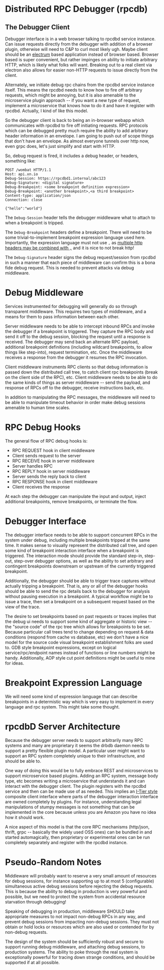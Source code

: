 # Distributed RPC Debugger (rpcdb)

## The Debugger Client

Debugger interface is in a web browser talking to rpcdbd service
instance. Can issue requests directly from the debugger with addition
of a browser plugin, otherwise will need to C&P to curl most likely
ugh. Maybe client should be an [electrum](http://electron.atom.io/)
based application instead of browser based. Browser based is super
convenient, but rather impinges on ability to initiate arbitrary HTTP,
which is likely what folks will want. Breaking out to a real client
via electron also allows for easier non-HTTP requests to issue
directly from the client.

Alternately, we initiate debug rpc chains from the rpcdbd service
instance itself. This means the rpcdbd needs to know how to fire off
arbitrary requests, which might be annoying, but it is also amenable
to the microservice plugin approach -- if you want a new type of
request, implement a microservice that knows how to do it and have it
register with rpcdbd. Actually, I kind of like this model.

So the debugger client is back to being an in-browser webapp which
communicates with rpcdbd to fire off initiating requests. RPC protocols
which can be debugged pretty much require the ability to add arbitrary
header information in an envelope. I am going to push out of scope
things that don't have an envelope. As almost everyone tunnels over
http now, even grpc does, let's just simplify and start with HTTP.

So, debug request is fired, it includes a debug header, or headers,
something like:

```
POST /wombat HTTP/1.1
Host: api.xn.io
Debug-Session: https://rpcdbd1.internal/abc123
Debug-Signature: <digital signature>
Debug-Breakpoint: <some breakpoint definition expression>
Debug-Breakpoint: <another breakpoint>,<a third breakpoint>
Content-type: application/json
Connection: close

{"hello":"world"}
```

The `Debug-Session` header tells the debugger middleware what to
attach to when a breakpoint is tripped.

The `Debug-Breakpoint` headers define a breakpoint. There will need to
be some trivial-to-implement breakpoint expression language used here.
Importantly, the expression language must not use `,` as
[multiple http headers may be combined with `,`](http://www.w3.org/Protocols/rfc2616/rfc2616-sec4.html)
and it is nice to not break http!

The `Debug-Signature` header signs the debug request/session from
rpcdbd in such a manner that each piece of middleware can confirm this
is a bona fide debug request. This is needed to prevent attacks via
debug middleware.

# Debug Middleware

Services instrumented for debugging will generally do so through
transparent middleware. This requires two types of middleware, and a
means for them to pass information between each other.

Server middleware needs to be able to intercept inbound RPCs and
invoke the debugger if a breakpoint is triggered. They capture the RPC
body and send it off to the debug session, blocking the request until
a response is received. The debugger may send back an alternate RPC
payload, additional breakpoint definitions (including wildcard
breakpoints, to allow things like step-into), request termination,
etc. Once the middleware receives a response from the debugger it
resumes the RPC invocation.

Client middleware instruments RPC clients so that debug information is
passed down the distributed call tree, to catch client rpc breakpoints
(break on the client side of the RPC), etc. Client middleware needs to
be able to do the same kinds of things as server middleware -- send
the payload, and response of RPCs off to the debugger, receive
instructions back, etc.

In addition to manipulating the RPC messages, the middleware will need
to be able to manipulate timeout behavior in order make debug sessions
amenable to human time scales.

# RPC Debug Hooks

The general flow of RPC debug hooks is:

* RPC REQUEST hook in client middleware
* Client sends request to the server
* RPC RECEIVE hook in server middleware
* Server handles RPC
* RPC REPLY hook in server middleware
* Server sends the reply back to client
* RPC RESPONSE hook in client middleware
* Client receives the response

At each step the debugger can manipulate the input and output, inject
additional breakpoints, remove breakpoints, or terminate the flow.

# Debugger Interface

The debugger interface needs to be able to support concurrent RPCs in
the system under debug, including multiple breakpoints tripped at the
same time. It makes sense to visually represent the distributed call
tree, and open some kind of breakpoint interaction interface when a
breakpoint is triggered. The interaction mode should provide the
standard step-in, step-out, step-over debugger options, as well as the
ability to set arbitrary and contingent breakpoints downstream or
upstream of the currently triggered breakpoint.

Additionally, the debugger should be able to trigger trace captures
without actually tripping a breakpoint. That is, any or all of the
debugger hooks should be able to send the rpc details back to the
debugger for analysis without pausing execution in a breakpoint. A
typical workflow might be to issue a trace, then set a breakpoint on a
subsequent request based on the view of the trace.

The desire to set breakpoints based on past requests or traces implies
that the debug ui needs to support some kind of aggregate or historic
view -- the "source code" of the rpc tree which allows for breakpoints
to be set. Because particular call trees tend to change depending on
request & data conditions (respond from cache vs database, etc) we
don't have a nice model for the source code visual breakpoint
establishment folks are used to. GDB style breakpoint expressions,
except on logical service/rpc/endpoint names instead of functions or
line numbers might be handy. Additionally, AOP style cut point
definitions might be useful to mine for ideas.

# Breakpoint Expression Language

We will need some kind of expression language that can describe
breakpoints in a determistic way which is very easy to implement in
every language and rpc system. This might take some thought.

# rpcdbD Server Architecture

Because the debugger server needs to support arbitrarily many RPC
systems and many are proprietary it seems the drbdb daemon needs to
support a pretty flexible plugin model. A particular user might want
to support an RPC system completely unique to their infrastructure,
and should be able to.

One way of doing this would be to fully embrace REST and microservices
to support microservice based plugins. Adding an RPC system, message
body type, etc becomes writing a microservice that understands it and
can interact with the debugger client. The plugin registers with the
rpcdbd service and then can be made use of as needed. This implies an
[I-Tier style](https://engineering.groupon.com/2013/misc/i-tier-dismantling-the-monoliths/)
composite client interface where parts of the debugger interaction
interface are owned completely by plugins. For instance, understanding
legal manipulations of stumpy messages is not something that can be
implemented in the core because unless you are Amazon you have no idea
how it should work.

A nice aspect of this model is that the core RPC mechanisms
(http/json, thrift, grpc -- basically the widely used OSS ones) can be
bundled in and started automagically, then proprietary or experimental
ones can be run completely separately and register with the rpcdbd
instance.

# Pseudo-Random Notes

Middleware will probably want to reserve a very small amount of
resources for debug sessions, for instance supporting up to at most 5
(configurable) simultaneous active debug sessions before rejecting the
debug requests. This is because the ability to debug in production is
very powerful and possible, but we need to protect the system from
accidental resource starvation through debugging!

Speaking of debugging in production, middleware SHOULD take
appropriate measures to not impact non-debug RPCs in any way, and
prevent debug sessions from impacting non-debug sessions. They must
not obtain or hold locks or resources which are also used or contended
for by non-debug requests.

The design of the system should be sufficiently robust and secure to
support running debug middleware, and attaching debug sessions, to
production systems. The ability to poke through the real system is
exceptionally powerful for tracing down strange conditions, and should
be supported if at all possible.
